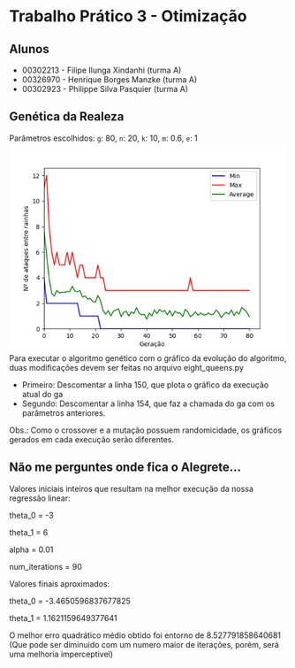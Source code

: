 # Trabalho Prático 3 - Otimização

## Alunos
* 00302213 - Filipe Ilunga Xindanhi (turma A)
* 00326970 - Henrique Borges Manzke (turma A)
* 00302923 - Philippe Silva Pasquier (turma A)

## Genética da Realeza
Parâmetros escolhidos: `g`: 80, `n`: 20, `k`: 10, `m`: 0.6, `e`: 1
![Screenshot](ga.png)\
Para executar o algoritmo genético com o gráfico da evolução do algoritmo, duas modificações devem ser feitas no arquivo eight_queens.py
- Primeiro: Descomentar a linha 150, que plota o gráfico da execução atual do ga
- Segundo: Descomentar a linha 154, que faz a chamada do ga com os parâmetros anteriores.

Obs.: Como o crossover e a mutação possuem randomicidade, os gráficos gerados em cada execução serão diferentes.

## Não me perguntes onde fica o Alegrete...

Valores iniciais inteiros que resultam na melhor execução da nossa regressão linear:

theta_0 = -3

theta_1 = 6

alpha = 0.01

num_iterations = 90


Valores finais aproximados:

theta_0 = -3.4650596837677825

theta_1 = 1.1621159649377641


O melhor erro quadrático médio obtido foi entorno de 8.527791858640681
(Que pode ser diminuido com um numero maior de iterações, porém, será uma melhoria imperceptivel)

